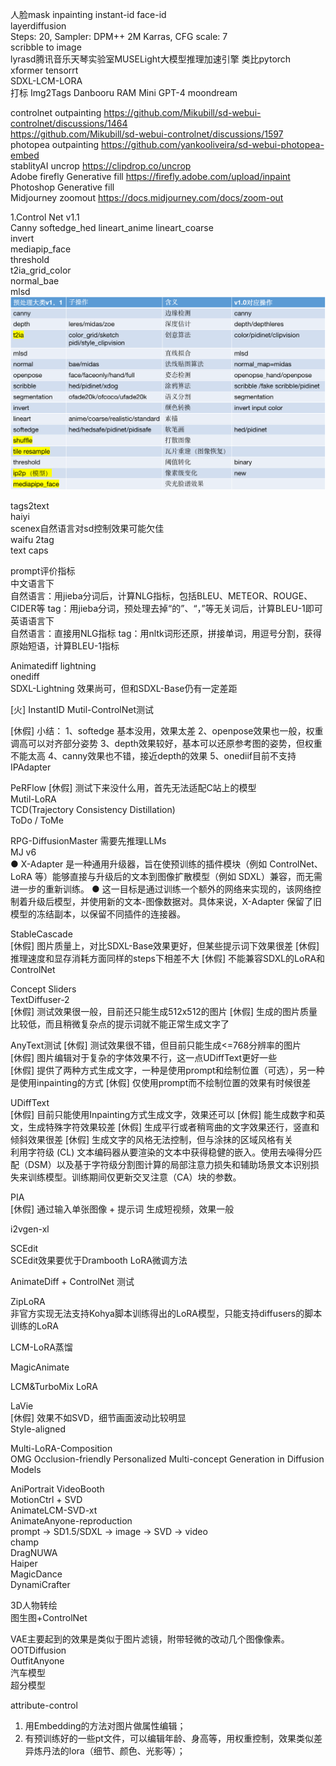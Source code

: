 人脸mask inpainting instant-id face-id      
layerdiffusion      
Steps: 20, Sampler: DPM++ 2M Karras, CFG scale: 7       
scribble to image       
lyrasd腾讯音乐天琴实验室MUSELight大模型推理加速引擎 类比pytorch xformer tensorrt    
SDXL-LCM-LORA   
打标 Img2Tags Danbooru RAM Mini GPT-4 moondream  

controlnet outpainting
https://github.com/Mikubill/sd-webui-controlnet/discussions/1464    
https://github.com/Mikubill/sd-webui-controlnet/discussions/1597    
photopea outpainting
https://github.com/yankooliveira/sd-webui-photopea-embed    
stablityAI uncrop
https://clipdrop.co/uncrop  
Adobe firefly Generative fill
https://firefly.adobe.com/upload/inpaint    
Photoshop Generative fill   
Midjourney zoomout
https://docs.midjourney.com/docs/zoom-out   

1.Control Net v1.1      
Canny softedge_hed lineart_anime lineart_coarse  
invert  
mediapip_face  
threshold  
t2ia_grid_color  
normal_bae   
mlsd  
![alt text](assets/README/image.png)   

tags2text   
haiyi   
scenex自然语言对sd控制效果可能欠佳      
waifu 2tag   
text caps       

prompt评价指标  
中文语言下  
自然语言：用jieba分词后，计算NLG指标，包括BLEU、METEOR、ROUGE、CIDER等
tag：用jieba分词，预处理去掉“的”、“，”等无关词后，计算BLEU-1即可    
英语语言下  
自然语言：直接用NLG指标 
tag：用nltk词形还原，拼接单词，用逗号分割，获得原始短语，计算BLEU-1指标     

Animatediff lightning  
onediff     
SDXL-Lightning 效果尚可，但和SDXL-Base仍有一定差距  



[火] InstantID Mutil-ControlNet测试

[休假] 小结：
1、softedge 基本没用，效果太差
2、openpose效果也一般，权重调高可以对齐部分姿势
3、depth效果较好，基本可以还原参考图的姿势，但权重不能太高
4、canny效果也不错，接近depth的效果
5、onediif目前不支持IPAdapter

PeRFlow [休假] 测试下来没什么用，首先无法适配C站上的模型  
Mutil-LoRA  
TCD(Trajectory Consistency Distillation)    
ToDo / ToMe     

RPG-DiffusionMaster 需要先推理LLMs  
MJ v6       
● X-Adapter 是一种通用升级器，旨在使预训练的插件模块（例如 ControlNet、LoRA 等）能够直接与升级后的文本到图像扩散模型（例如 SDXL）兼容，而无需进一步的重新训练。
● 这一目标是通过训练一个额外的网络来实现的，该网络控制着升级后模型，并使用新的文本-图像数据对。具体来说，X-Adapter 保留了旧模型的冻结副本，以保留不同插件的连接器。     

StableCascade   
[休假] 图片质量上，对比SDXL-Base效果更好，但某些提示词下效果很差
[休假] 推理速度和显存消耗方面同样的steps下相差不大
[休假] 不能兼容SDXL的LoRA和ControlNet       

Concept Sliders     
TextDiffuser-2  
[休假] 测试效果很一般，目前还只能生成512x512的图片
[休假] 生成的图片质量比较低，而且稍微复杂点的提示词就不能正常生成文字了     

AnyText测试 
[休假] 测试效果很不错，但目前只能生成<=768分辨率的图片  
[休假] 图片编辑对于复杂的字体效果不行，这一点UDiffText更好一些  
[休假] 提供了两种方式生成文字，一种是使用prompt和绘制位置（可选），另一种是使用inpainting的方式
[休假] 仅使用prompt而不绘制位置的效果有时候很差

UDiffText   
[休假] 目前只能使用Inpainting方式生成文字，效果还可以
[休假] 能生成数字和英文，生成特殊字符效果较差
[休假] 生成平行或者稍弯曲的文字效果还行，竖直和倾斜效果很差
[休假] 生成文字的风格无法控制，但与涂抹的区域风格有关    
利用字符级 (CL) 文本编码器从要渲染的文本中获得稳健的嵌入。使用去噪得分匹配（DSM）以及基于字符级分割图计算的局部注意力损失和辅助场景文本识别损失来训练模型。训练期间仅更新交叉注意（CA）块的参数。   


PIA  
[休假] 通过输入单张图像 + 提示词 生成短视频，效果一般   

i2vgen-xl

SCEdit  
SCEdit效果要优于Drambooth LoRA微调方法   

AnimateDiff + ControlNet 测试       

ZipLoRA     
非官方实现无法支持Kohya脚本训练得出的LoRA模型，只能支持diffusers的脚本训练的LoRA   


LCM-LoRA蒸馏        

MagicAnimate    

LCM&TurboMix LoRA

LaVie  
[休假] 效果不如SVD，细节画面波动比较明显  
Style-aligned   

Multi-LoRA-Composition  
OMG Occlusion-friendly Personalized Multi-concept Generation in Diffusion Models   

AniPortrait 
VideoBooth  
MotionCtrl + SVD    
AnimateLCM-SVD-xt   
AnimateAnyone-reproduction  
prompt → SD1.5/SDXL → image → SVD → video   
champ   
DragNUWA        
Haiper  
MagicDance  
DynamiCrafter   

3D人物转绘   
图生图+ControlNet   

VAE主要起到的效果是类似于图片滤镜，附带轻微的改动几个图像像素。  
OOTDiffusion   
OutfitAnyone    
汽车模型        
超分模型        

attribute-control   
1. 用Embedding的方法对图片做属性编辑；
2. 有预训练好的一些pt文件，可以编辑年龄、身高等，用权重控制，效果类似差异炼丹法的lora（细节、颜色、光影等）；   





